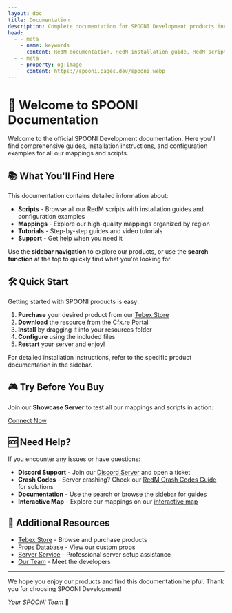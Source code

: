 ```yaml
---
layout: doc
title: Documentation
description: Complete documentation for SPOONI Development products including installation guides, configuration tutorials, and script examples. Find comprehensive guides for RedM scripts, mappings, and MLO resources.
head:
  - - meta
    - name: keywords
      content: RedM documentation, RedM installation guide, RedM script tutorial, MLO setup, VORP setup, RSG setup, RedM configuration, SPOONI guides
  - - meta
    - property: og:image
      content: https://spooni.pages.dev/spooni.webp
---
```


# 👋 Welcome to SPOONI Documentation

Welcome to the official SPOONI Development documentation. Here you'll find comprehensive guides, installation instructions, and configuration examples for all our mappings and scripts.

## 📚 What You'll Find Here

This documentation contains detailed information about:

- **Scripts** - Browse all our RedM scripts with installation guides and configuration examples
- **Mappings** - Explore our high-quality mappings organized by region
- **Tutorials** - Step-by-step guides and video tutorials
- **Support** - Get help when you need it

Use the **sidebar navigation** to explore our products, or use the **search function** at the top to quickly find what you're looking for.

## 🛠️ Quick Start

Getting started with SPOONI products is easy:

1. **Purchase** your desired product from our [Tebex Store](https://spooni-mapping.tebex.io/)
2. **Download** the resource from the Cfx.re Portal
3. **Install** by dragging it into your resources folder
4. **Configure** using the included files
5. **Restart** your server and enjoy!

For detailed installation instructions, refer to the specific product documentation in the sidebar.

## 🎮 Try Before You Buy

Join our **Showcase Server** to test all our mappings and scripts in action:

<a href="redm://connect/51.77.90.75:30120" class="button-buy">Connect Now</a>

## 🆘 Need Help?

If you encounter any issues or have questions:

- **Discord Support** - Join our [Discord Server](https://discord.gg/spooni) and open a ticket
- **Crash Codes** - Server crashing? Check our [RedM Crash Codes Guide](/crashes) for solutions
- **Documentation** - Use the search or browse the sidebar for guides
- **Interactive Map** - Explore our mappings on our [interactive map](https://spooni.de/rdr2/)

## 🚀 Additional Resources

- [Tebex Store](https://spooni-mapping.tebex.io/) - Browse and purchase products
- [Props Database](/props) - View our custom props
- [Server Service](/service) - Professional server setup assistance
- [Our Team](/team) - Meet the developers

---

We hope you enjoy our products and find this documentation helpful. Thank you for choosing SPOONI Development!

*Your SPOONI Team* 🧡